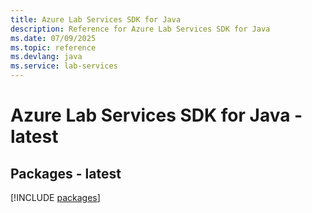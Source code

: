 ```yaml
---
title: Azure Lab Services SDK for Java
description: Reference for Azure Lab Services SDK for Java
ms.date: 07/09/2025
ms.topic: reference
ms.devlang: java
ms.service: lab-services
---
```

# Azure Lab Services SDK for Java - latest
## Packages - latest
[!INCLUDE [packages](lab-services-index.md)]